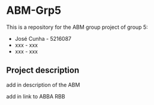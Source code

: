 # ABM-Grp5

This is a repository for the ABM group project of group 5:
- José Cunha - 5216087
- xxx - xxx
- xxx - xxx

## Project description
add in description of the ABM 

add in link to ABBA RBB
